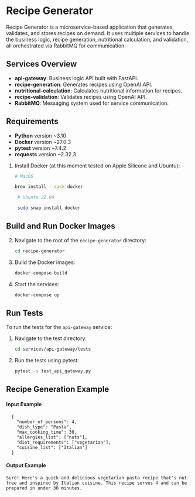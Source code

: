# Recipe Generator

Recipe Generator is a microservice-based application that generates, validates, and stores recipes on demand. It uses multiple services to handle the business logic, recipe generation, nutritional calculation, and validation, all orchestrated via RabbitMQ for communication.

## Services Overview

- **api-gateway**: Business logic API built with FastAPI.
- **recipe-generation**: Generates recipes using OpenAI API.
- **nutritional-calculation**: Calculates nutritional information for recipes.
- **recipe-validation**: Validates recipes using OpenAI API.
- **RabbitMQ**: Messaging system used for service communication.


## Requirements

- **Python** version ~3.10
- **Docker** version ~27.0.3
- **pytest** version ~7.4.2
- **requests** version ~2.32.3


1. Install Docker (at this moment tested on Apple Silicone and Ubuntu):
    ```bash
    # MacOS
   
    brew install --cask docker
    ```
   ```bash
    # Ubuntu 22.04
   
    sudo snap install docker
    ```
   
## Build and Run Docker Images

2. Navigate to the root of the `recipe-generator` directory:
    ```bash
    cd recipe-generator
    ```

3. Build the Docker images:
    ```bash
    docker-compose build
    ```

4. Start the services:
    ```bash
    docker-compose up
    ```

## Run Tests

To run the tests for the `api-gateway` service:

1. Navigate to the test directory:
    ```bash
    cd services/api-gateway/tests
    ```

2. Run the tests using pytest:
    ```bash
    pytest -s test_api_gateway.py
    ```

## Recipe Generation Example

#### Input Example

```http
  {
    "number_of_persons": 4,
    "dish_type": "Pasta",
    "max_cooking_time": 30,
    "allergies_list": ["nuts"],
    "diet_requirements": ["vegetarian"],
    "cuisine_list": ["Italian"]
  }
```

#### Output Example
```text
Sure! Here's a quick and delicious vegetarian pasta recipe that's nut-free and inspired by Italian cuisine. This recipe serves 4 and can be prepared in under 30 minutes.
```
